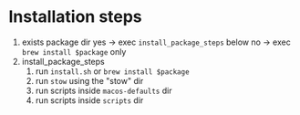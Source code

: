 # Installation steps

1. exists package dir
    yes -> exec `install_package_steps` below
    no  -> exec `brew install $package` only
2. install_package_steps
    1. run `install.sh` or `brew install $package`
    2. run `stow` using the "stow" dir
    3. run scripts inside `macos-defaults` dir
    4. run scripts inside `scripts` dir
